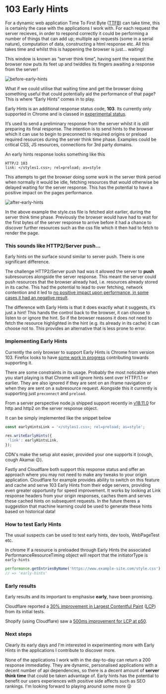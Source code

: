 # 103 Early Hints

For a dynamic web application Time To First Byte ([TTFB](https://web.dev/ttfb/)) can take time, this is certainly the case with the applications I work with. For each request the server recieves, in order to respond correctly it could be performing a number of things that can add up; multiple api requests (some in a serial nature), computation of data, constructing a html response etc. All this takes time and whilst this is happening the browser is just… waiting!

This window is known as “server think time”, having sent the request the browser now puts its feet up and twiddles its fingers awaiting a response from the server!


![before-early-hints](https://user-images.githubusercontent.com/5073300/208551694-15b9ed7c-dc8c-498a-bbfd-1aa2d9441159.png)

What if we could utilise that waiting time and get the browser doing something useful that could potentially aid the performance of that page? This is where “Early Hints” comes in to play.

Early Hints is an additional response status code, **103**. Its currently only supported in Chrome and is classed in [experimental status](https://developer.mozilla.org/en-US/docs/MDN/Writing_guidelines/Experimental_deprecated_obsolete#experimental).

It’s used to send a preliminary response from the server whilst it is still preparing its final response. The intention is to send hints to the browser which it can use to begin to preconnect to required origins or preload required resources during the server think time phase. Examples could be critical CSS, JS resources, connections for 3rd party domains.


An early hints response looks something like this

```
HTTP/2 103
link: </styles1.css>; rel=preload; as=style
```

This attempts to get the browser doing some work in the server think period when normally it would be idle, fetching resources that would otherwise be delayed waiting for the server response. This has the potential to have a positive impact on the pages performance.

![after-early-hints](https://user-images.githubusercontent.com/5073300/208553166-db900b3f-8bde-4975-98e9-ae95d231d86e.png)

In the above example the style.css file is fetched alot earlier, during the server think time phase. Previously the browser would have had to wait for the first bytes of the server response to arrive before it had a chance to discover further resources such as the css file which it then had to fetch to render the page.

### This sounds like HTTP2/Server push...
Early hints on the surface sound similar to server push. There is one significant difference.

The challenge HTTP2/Server push had was it allowed the server to **push** subresources alongside the server response. This meant the server could push resources that the browser already had, i.e. resources already stored in its cache. This had the potential to lead to over fetching, network contention and it led to [no positive impact upon performance, in some cases it had an negative result](https://developer.chrome.com/blog/removing-push/).

The difference with Early Hints is that it does exactly what it suggests, it’s just a hint! This hands the control back to the browser, it can choose to listen to or ignore the hint. So if the browser reasons it does not need to fetch the resource highlighted in the hint (e.g. its already in its cache) it can choose not to. This provides an alternative that is less prone to error.

### Implementing Early Hints
Currently the only browser to support Early Hints is Chrome from version 103. Firefox looks to have [some work in progress](https://bugzilla.mozilla.org/show_bug.cgi?id=1407355)
 contributing towards supporting it.
 
There are some constraints in its usage. Probably the most noticable when you start playing is that Chrome will ignore hints sent over HTTP/1.1 or earlier. They are also ignored if they are sent on an iframe navigation or when they are sent on a subresource request. Alongside this it currently is supporting just `preconnect` and `preload`.

From a server perspective node.js shipped support recently in [v18.11.0](https://nodejs.org/en/blog/release/v18.11.0/) for http and http2 on the server response object.

It can be simply implemented like the snippet below

```javascript
const earlyHintsLink = '</styles1.css>; rel=preload; as=style';

res.writeEarlyHints({
 'link': earlyHintsLink,
});
```

CDN's make the setup alot easier, provided your one supports it (cough, cough Akamai :wink:).

Fastly and Cloudflare both support this response status and offer an approach where you may not need to make any tweaks to your origin application. Cloudflare for example provides ability to switch on this feature and cache and serve 103 Early Hints from their edge servers, providing even greater opportunity for speed improvement. It works by looking at Link response headers from your origin responses, caches them and serves these cached hints on subsequent requests. In the future theres a suggestion that machine learning could be used to generate these hints based on historical data!


### How to test Early Hints

The usual suspects can be used to test early hints, dev tools, WebPageTest etc.

In chrome If a resource is preloaded through Early Hints the associated PerformanceResourceTiming object will report that the initiatorType is `early-hints`

```javascript
performance.getEntriesByName('https://www.example-site.com/style.css')[0].initiatorType
// => 'early-hints'
```

### Early results
Early results and its important to emphasise **early**, have been promising. 

Cloudflare reported a [30% improvement in Largest Contentful Paint](https://blog.cloudflare.com/early-hints/) ([LCP](https://web.dev/lcp/)) from its initial tests.

Shopify (using Cloudflare) saw a [500ms improvement for LCP at p50](https://twitter.com/colinbendell/status/1539322190541295616).

### Next steps
Clearly its early days and I'm interested in experimenting more with Early Hints in the applications I contribute to discover more. 

None of the applications I work with in the day-to-day can return a 200 response immediatley. They are dynamic, personalised applications with a decent number of api dependencies, so there is a decent amount of **server think time** that could be taken advantage of. Early hints has the potential to benefit our users experiences with positive side affects such as SEO rankings. I'm looking forward to playing around some more :stuck_out_tongue_winking_eye:


